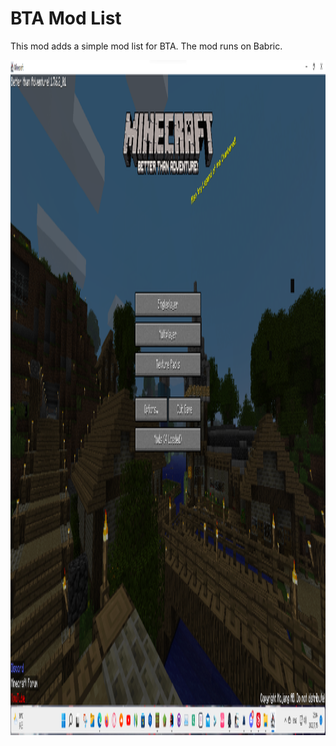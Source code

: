 # BTA Mod List

This mod adds a simple mod list for BTA. The mod runs on Babric.

<img src="epicpic.png" width="1920" height="1080" alt="nice pic hahaye"/>
